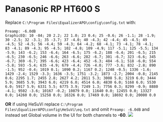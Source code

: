 # Panasonic RP HT600 S
Replace `C:\Program Files\EqualizerAPO\config\config.txt` with:
```
Preamp: -6.0dB
GraphicEQ: 10 -84; 20 2.2; 22 1.0; 23 0.4; 25 -0.6; 26 -1.1; 28 -1.9; 30 -2.5; 32 -3.1; 35 -3.7; 37 -4.0; 40 -4.3; 42 -4.4; 45 -4.5; 49 -4.5; 52 -4.5; 56 -4.4; 59 -4.3; 64 -4.2; 68 -4.1; 73 -4.1; 78 -4.1; 83 -4.1; 89 -4.3; 95 -4.5; 102 -4.8; 109 -4.9; 117 -5.1; 125 -5.5; 134 -5.9; 143 -6.2; 153 -6.4; 164 -6.5; 175 -6.2; 188 -6.4; 201 -6.5; 215 -6.5; 230 -6.5; 246 -6.6; 263 -6.6; 282 -6.7; 301 -6.7; 323 -6.6; 345 -6.7; 369 -6.7; 395 -6.6; 423 -6.4; 452 -6.3; 484 -6.1; 518 -6.0; 554 -5.8; 593 -5.4; 635 -4.9; 679 -4.4; 726 -4.0; 777 -3.6; 832 -2.8; 890 -1.5; 952 -0.4; 1019 0.1; 1090 0.2; 1167 0.2; 1248 -0.5; 1336 -1.6; 1429 -2.4; 1529 -3.3; 1636 -3.5; 1751 -3.2; 1873 -2.7; 2004 -0.8; 2145 0.6; 2295 1.7; 2455 2.8; 2627 4.2; 2811 5.3; 3008 5.8; 3219 6.0; 3444 5.9; 3685 5.9; 3943 6.0; 4219 6.0; 4514 6.0; 4830 6.0; 5168 6.0; 5530 6.0; 5917 5.9; 6331 5.5; 6775 3.9; 7249 1.3; 7756 0.3; 8299 -0.9; 8880 -4.1; 9502 -3.6; 10167 -0.2; 10879 0.0; 11640 0.0; 12455 0.0; 13327 0.0; 14260 0.0; 15258 0.0; 16326 0.0; 17469 0.0; 18692 0.0; 20000 0.0
```
**OR** if using HeSuVi replace `C:\Program Files\EqualizerAPO\config\HeSuVi\eq.txt` and omit `Preamp: -6.0dB` and instead set Global volume in the UI for both channels to **-60**.
![](https://raw.githubusercontent.com/jaakkopasanen/AutoEq/master/results/Headphone.com/innerfidelity/onear/Panasonic%20RP%20HT600%20S/Panasonic%20RP%20HT600%20S.png)